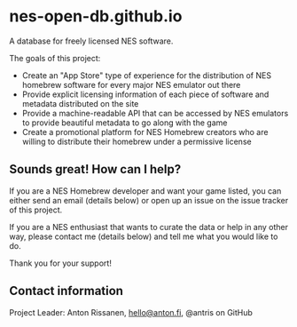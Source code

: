 # nes-open-db.github.io
A database for freely licensed NES software.

The goals of this project:

* Create an "App Store" type of experience for the distribution of NES homebrew software for every major NES emulator out there
* Provide explicit licensing information of each piece of software and metadata distributed on the site
* Provide a machine-readable API that can be accessed by NES emulators to provide beautiful metadata to go along with the game
* Create a promotional platform for NES Homebrew creators who are willing to distribute their homebrew under a permissive license

## Sounds great! How can I help?

If you are a NES Homebrew developer and want your game listed, you can either send an email (details below) or open up an issue on the issue tracker of this project.

If you are a NES enthusiast that wants to curate the data or help in any other way, please contact me (details below) and tell me what you would like to do.

Thank you for your support!

## Contact information

Project Leader: Anton Rissanen, hello@anton.fi, @antris on GitHub

